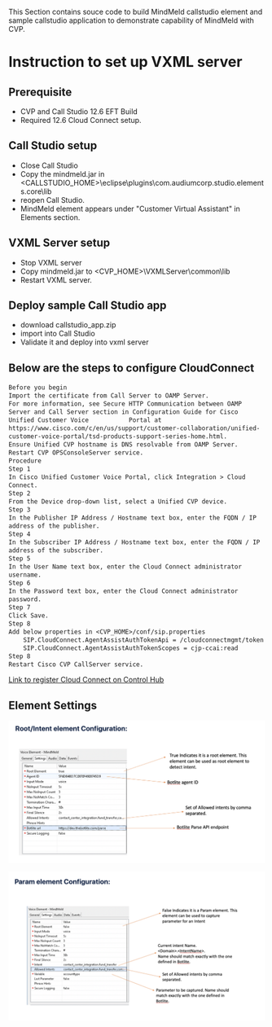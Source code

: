 This Section contains souce code to build MindMeld callstudio element and sample callstudio application to demonstrate capability of MindMeld with CVP.

# Instruction to set up VXML server

## Prerequisite
  * CVP and Call Studio 12.6 EFT Build
  * Required 12.6 Cloud Connect setup.
  
  ## Call Studio setup
  * Close Call Studio
  * Copy the mindmeld.jar in <CALLSTUDIO_HOME>\eclipse\plugins\com.audiumcorp.studio.elements.core\lib
  * reopen Call Studio.
  * MindMeld element appears under "Customer Virtual Assistant" in Elements section.
  
  ## VXML Server setup
  * Stop VXML server
  * Copy mindmeld.jar to <CVP_HOME>\VXMLServer\common\lib
  * Restart VXML server.
  
  ## Deploy sample Call Studio app
  * download callstudio_app.zip
  * import into Call Studio
  * Validate it and deploy into vxml server
  
  
  ## Below are the steps to configure CloudConnect
 
    Before you begin
    Import the certificate from Call Server to OAMP Server.
    For more information, see Secure HTTP Communication between OAMP Server and Call Server section in Configuration Guide for Cisco Unified Customer Voice           Portal at https://www.cisco.com/c/en/us/support/customer-collaboration/unified-customer-voice-portal/tsd-products-support-series-home.html.
    Ensure Unified CVP hostname is DNS resolvable from OAMP Server.
    Restart CVP OPSConsoleServer service.
    Procedure
    Step 1	
    In Cisco Unified Customer Voice Portal, click Integration > Cloud Connect.
    Step 2	
    From the Device drop-down list, select a Unified CVP device.
    Step 3	
    In the Publisher IP Address / Hostname text box, enter the FQDN / IP address of the publisher.
    Step 4	
    In the Subscriber IP Address / Hostname text box, enter the FQDN / IP address of the subscriber.
    Step 5	
    In the User Name text box, enter the Cloud Connect administrator username.
    Step 6	
    In the Password text box, enter the Cloud Connect administrator password.
    Step 7	
    Click Save.
    Step 8
    Add below properties in <CVP_HOME>/conf/sip.properties
        SIP.CloudConnect.AgentAssistAuthTokenApi = /cloudconnectmgmt/token
        SIP.CloudConnect.AgentAssistAuthTokenScopes = cjp-ccai:read
    Step 8	
    Restart Cisco CVP CallServer service.
    
 [Link to register Cloud Connect on Control Hub](https://help.webex.com/en-us/n24wo0fb/Register-Cloud-Connect)
 
  ## Element Settings
 
 ![Alt text](https://github.com/CiscoDevNet/cvp-sample-code/blob/master/CustomerVirtualAssistant/MindMeld/resources/root_element.png?raw=true "Element Configuration")
 
  ![Alt text](https://github.com/CiscoDevNet/cvp-sample-code/blob/master/CustomerVirtualAssistant/MindMeld/resources/param_element.png?raw=true "Element Configuration")
  
  
